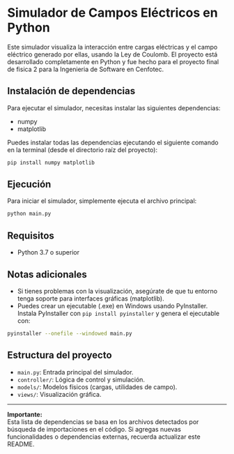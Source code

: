 # Simulador de Campos Eléctricos en Python

Este simulador visualiza la interacción entre cargas eléctricas y el campo eléctrico generado por ellas, usando la Ley de Coulomb. El proyecto está desarrollado completamente en Python y fue hecho para el proyecto final de fisica 2 para la Ingenieria de Software en Cenfotec.

## Instalación de dependencias

Para ejecutar el simulador, necesitas instalar las siguientes dependencias:

- numpy
- matplotlib

Puedes instalar todas las dependencias ejecutando el siguiente comando en la terminal (desde el directorio raíz del proyecto):

```bash
pip install numpy matplotlib
```

## Ejecución

Para iniciar el simulador, simplemente ejecuta el archivo principal:

```bash
python main.py
```

## Requisitos

- Python 3.7 o superior

## Notas adicionales

- Si tienes problemas con la visualización, asegúrate de que tu entorno tenga soporte para interfaces gráficas (matplotlib).
- Puedes crear un ejecutable (.exe) en Windows usando PyInstaller. Instala PyInstaller con `pip install pyinstaller` y genera el ejecutable con:

```bash
pyinstaller --onefile --windowed main.py
```

## Estructura del proyecto

- `main.py`: Entrada principal del simulador.
- `controller/`: Lógica de control y simulación.
- `models/`: Modelos físicos (cargas, utilidades de campo).
- `views/`: Visualización gráfica.

---

**Importante:**  
Esta lista de dependencias se basa en los archivos detectados por búsqueda de importaciones en el código. Si agregas nuevas funcionalidades o dependencias externas, recuerda actualizar este README.

